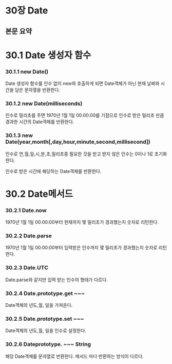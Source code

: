 # 30장 Date

## 본문 요약

# 30.1 Date 생성자 함수

### 30.1.1 new Date()

Date 생성자 함수를 인수 없이 new와 호출하게 되면 Date객체가 아닌 현재 날짜와 시간을 담은 문자열을 반환한다.

### 30.1.2 new Date(milliseconds)

인수로 밀리초를 주면 1970년 1월 1일 00:00:00를 기점으로 인수로 받은 밀리초 만큼 경과한 시간의 Date객체를 반환한다.

### 30.1.3 new Date(year,month[,day,hour,minute,second,millisecond])

인수로 연,월,일,시,분,초,밀리초중 필요한 것을 받고 받지 않은 인수는 0이나 1로 초기화한다.

인수로 받은 시간에 해당하는 Date객체를 반환한다.

# 30.2 Date메서드

### 30.2.1 Date.now

1970년 1월 1일 00:00:00부터 현재까지 몇 밀리초가 경과했는지 숫자로 리턴한다.

### 30.2.2 Date.parse

1970년 1월 1일 00:00:00부터 입력받은 인수까지 몇 밀리초가 경과했는지 숫자로 리턴한다.

### 30.2.3 Date.UTC

Date.parse와 같지만 입력 받는 인수의 형태가 다르다.

### 30.2.4 Date.prototype.get ~~~

Date객체의 년도,월, 일을 가져온다.

### 30.2.5 Date.prototype.set ~~~

Date객체의 년도,월, 일을 인수로 설정한다.

### 30.2.6 Dateprototype. ~~~ String

해당 Date객체를 문자열로 반환한다. 메서드 마다 반환하는 방식이 다르다.
